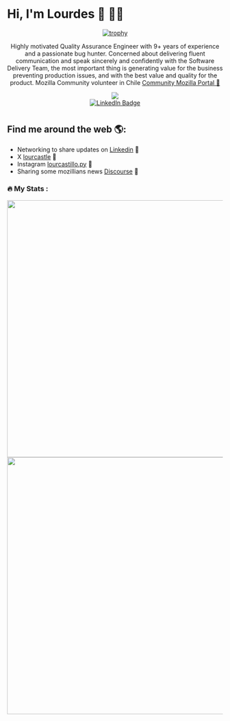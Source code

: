 # Hi, I'm Lourdes 👋 👩‍💻

<div align="center"> 
  
[![trophy](https://github-profile-trophy.vercel.app/?username=lourcastillo&theme=discord&column=9&margin-w=15&margin-h=15)](https://github.com/lourcastillo/github-profile-trophy)  
  <p>Highly motivated Quality Assurance Engineer with 9+ years of experience and a passionate bug hunter. Concerned about delivering fluent communication and speak sincerely and confidently with the Software Delivery Team, the most important thing is generating value for the business preventing production issues, and with the best value and quality for the product. Mozilla Community volunteer in Chile <a href="https://community.mozilla.org/people/lourcastillo/">Community Mozilla Portal 🌟</a></p>
  
</div>

<div id="header" align="center">
  <img src="https://i.giphy.com/media/v1.Y2lkPTc5MGI3NjExbnJuN2k5NjcyaTVpbTIzejk5eHFoZngweDJ4cDl6enN3dXE4cGxzMyZlcD12MV9pbnRlcm5hbF9naWZfYnlfaWQmY3Q9Zw/YqE4uqYNO7QAOY6yj8/giphy.gif"/>
  <div id="badges">
    <a href="https://www.linkedin.com/in/lourcastillo/">
      <img src="https://img.shields.io/badge/LinkedIn-blue?style=for-the-badge&logo=linkedin&logoColor=white" alt="LinkedIn Badge"/>
    </a>
  </div>
  <img src="https://komarev.com/ghpvc/?username=lourcastillo&color=blue" alt=""/>
  <h1>
</div>

## Find me around the web 🌎:
- Networking to share updates on <a href="https://www.linkedin.com/in/lourcastillo/">Linkedin</a> 💼
- X <a href="https://x.com/lourcastle"> lourcastle</a> 💬
- Instagram <a href="https://www.instagram.com/lourcastillo.py"> lourcastillo.py</a> 🎀
- Sharing some mozillians news <a href="https://discourse.mozilla.org/u/lourcastillo/summary">Discourse</a> 🔭

### :fire: My Stats :
<div align="center">  
  <img src="http://github-readme-streak-stats.herokuapp.com?user=lourcastillo&theme=vision-friendly-dark&background=000000" width="600"/>
</div>
<div align="center">
  <img src="https://github-readme-stats.vercel.app/api/top-langs/?username=lourcastillo&layout=compact&theme=vision-friendly-dark" width="600"/>
</div>
